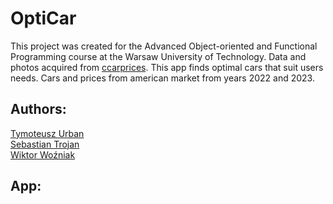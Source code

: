 # OptiCar

This project was created for the Advanced Object-oriented and Functional Programming course at the Warsaw University of Technology. 
Data and photos acquired from [ccarprices](www.ccarprices.com). This app finds optimal cars that suit users needs. 
Cars and prices from american market from years 2022 and 2023.

## Authors:
[Tymoteusz Urban](https://github.com/tymsoncyferki)<br>
[Sebastian Trojan](https://github.com/SebastianTrojan)<br>
[Wiktor Woźniak](https://github.com/wozniakw2002)<br>

## App: